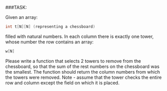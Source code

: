 ###TASK:

Given an array: 

```C
int t[N][N] (representing a chessboard) 
```

filled with natural numbers. In each column there is exactly
one tower, whose number the row contains an array:

```C
w[N]
```

Please write a function that selects 2 towers to remove from the 
chessboard, so that the sum of the rest numbers on the chessboard
was the smallest. The function should return the column numbers
from which the towers were removed. Note - assume that the tower
checks the entire row and column except the field on which it is placed.
